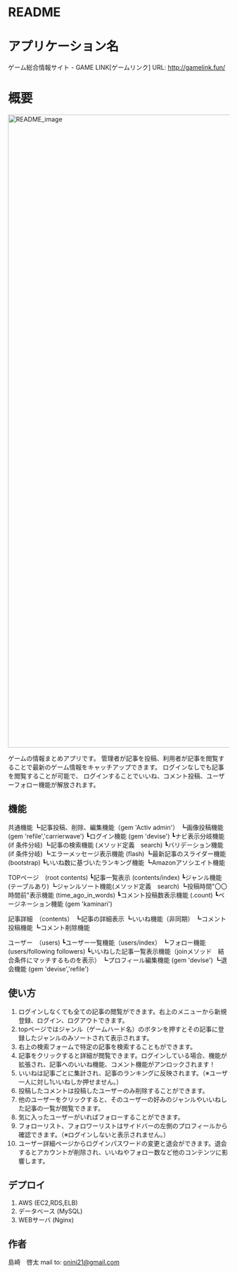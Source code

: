 # README

# アプリケーション名

ゲーム総合情報サイト - GAME LINK[ゲームリンク]
URL: http://gamelink.fun/
 
# 概要
 
<img width="1440" alt="README_image" src="https://user-images.githubusercontent.com/56035129/74737255-ceb92180-5297-11ea-9944-61fef9729847.png">

ゲームの情報まとめアプリです。
管理者が記事を投稿、利用者が記事を閲覧することで最新のゲーム情報をキャッチアップできます。
ログインなしでも記事を閲覧することが可能で、
ログインすることでいいね、コメント投稿、ユーザーフォロー機能が解放されます。
 
## 機能

共通機能
┗記事投稿、削除、編集機能（gem 'Activ admin'）
┗画像投稿機能 (gem 'refile','carrierwave')
┗ログイン機能 (gem 'devise')
┗ナビ表示分岐機能 (if 条件分岐)
┗記事の検索機能 (メソッド定義　search)
┗バリデーション機能 (if 条件分岐)
┗エラーメッセージ表示機能 (flash)
┗最新記事のスライダー機能 (bootstrap)
┗いいね数に基づいたランキング機能
┗Amazonアソシエイト機能

TOPページ　(root contents)
┗記事一覧表示 (contents/index)
┗ジャンル機能(テーブルあり)
┗ジャンルソート機能(メソッド定義　search)
┗投稿時間"〇〇時間前"表示機能 (time_ago_in_words)
┗コメント投稿数表示機能 (.count)
┗ページネーション機能 (gem 'kaminari')

記事詳細　（contents）
┗記事の詳細表示
┗いいね機能（非同期）
┗コメント投稿機能
┗コメント削除機能

ユーザー　（users)
┗ユーザー一覧機能（users/index）
┗フォロー機能 (users/following followers)
┗いいねした記事一覧表示機能（joinメソッド　結合条件にマッチするものを表示）
┗プロフィール編集機能 (gem 'devise')
┗退会機能 (gem 'devise','refile')
 
## 使い方
 
1. ログインしなくても全ての記事の閲覧ができます。右上のメニューから新規登録、ログイン、ログアウトできます。
2. topページではジャンル（ゲームハード名）のボタンを押すとその記事に登録したジャンルのみソートされて表示されます。
3. 右上の検索フォームで特定の記事を検索することもができます。
4. 記事をクリックすると詳細が閲覧できます。ログインしている場合、機能が拡張され、記事へのいいね機能、コメント機能がアンロックされます！
5. いいねは記事ごとに集計され、記事のランキングに反映されます。（※ユーザ　一人に対し1いいねしか押せません。）
6. 投稿したコメントは投稿したユーザーのみ削除することができます。
7. 他のユーザーをクリックすると、そのユーザーの好みのジャンルやいいねした記事の一覧が閲覧できます。
9. 気に入ったユーザーがいればフォローすることができます。
8. フォローリスト、フォロワーリストはサイドバーの左側のプロフィールから確認できます。（※ログインしないと表示されません。）
9. ユーザー詳細ページからログインパスワードの変更と退会ができます。退会するとアカウントが削除され、いいねやフォロー数など他のコンテンツに影響します。
 
## デプロイ
 
1. AWS (EC2,RDS,ELB)
2. データベース (MySQL)
3. WEBサーバ (Nginx)
 
## 作者
 
島崎　啓太
mail to: onini21@gmail.com
 